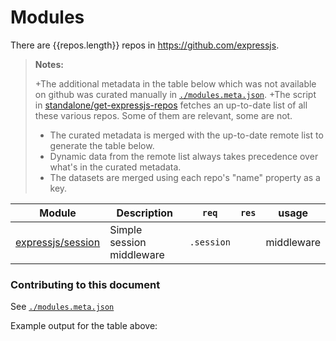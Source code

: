 # Modules


There are {{repos.length}} repos in https://github.com/expressjs.

> **Notes:**
>
>+The additional metadata in the table below which was not available on github was curated manually in [`./modules.meta.json`]().
>+The script in [standalone/get-expressjs-repos]() fetches an up-to-date list of all these various repos.  Some of them are relevant, some are not.
>+ The curated metadata is merged with the up-to-date remote list to generate the table below.
>+ Dynamic data from the remote list always takes precedence over what's in the curated metadata.
>+ The datasets are merged using each repo's "name" property as a key.



 Module                                                                   | Description                                     | `req`         | `res`     | usage                |
 ------------------------------------------------------------------------ | ----------------------------------------------- |:-------------:|:---------:|:--------------------:|
 [expressjs/session](https://github.com/expressjs/session)                | Simple session middleware                       | `.session`    |           | middleware           |



### Contributing to this document

See [`./modules.meta.json`]()



Example output for the table above:

<!--
 Module                                                                   | Description                                     | `req`         | `res`     | usage                |
 ------------------------------------------------------------------------ | ----------------------------------------------- |:-------------:|:---------:|:--------------------:|
 [expressjs/session](https://github.com/expressjs/session)                | Simple session middleware                       | `.session`    |           | middleware           |
-->